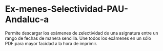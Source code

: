 # Ex-menes-Selectividad-PAU-Andaluc-a
Permite descargar los exámenes de zelectividad de una asignatura entre un rango de fechas de manera sencilla. Une todos los exámenes en un sólo PDF para mayor facidad a la hora de imprimir.
